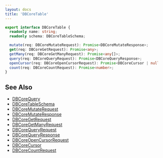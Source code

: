 ```yaml
---
layout: docs
title: 'DBCoreTable'
---
```


```ts
export interface DBCoreTable {
  readonly name: string;
  readonly schema: DBCoreTableSchema;

  mutate(req: DBCoreMutateRequest): Promise<DBCoreMutateResponse>;
  get(req: DBCoreGetRequest): Promise<any>;
  getMany(req: DBCoreGetManyRequest): Promise<any[]>;
  query(req: DBCoreQueryRequest): Promise<DBCoreQueryResponse>;
  openCursor(req: DBCoreOpenCursorRequest): Promise<DBCoreCursor | null>;
  count(req: DBCoreCountRequest): Promise<number>;
}
```

## See Also
* [DBCoreQuery](DBCoreQuery)
* [DBCoreTableSchema](DBCoreTableSchema)
* [DBCoreMutateRequest](DBCoreMutateRequest)
* [DBCoreMutateResponse](DBCoreMutateResponse)
* [DBCoreGetRequest](DBCoreGetRequest)
* [DBCoreGetManyRequest](DBCoreGetManyRequest)
* [DBCoreQueryRequest](DBCoreQueryRequest)
* [DBCoreQueryResponse](DBCoreQueryResponse)
* [DBCoreOpenCursorRequest](DBCoreOpenCursorRequest)
* [DBCoreCursor](DBCoreCursor)
* [DBCoreCountRequest](DBCoreCountRequest)
